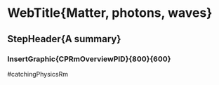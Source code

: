 # WebTitle{Matter, photons, waves}

## StepHeader{A summary}

### InsertGraphic{CPRmOverviewPID}{800}{600}

#catchingPhysicsRm